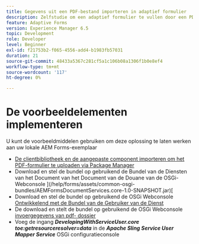 ```yaml
---
title: Gegevens uit een PDF-bestand importeren in adaptief formulier
description: Zelfstudie om een adaptief formulier te vullen door een PDF-bestand te importeren
feature: Adaptive Forms
version: Experience Manager 6.5
topic: Development
role: Developer
level: Beginner
exl-id: f21753b2-f065-4556-add4-b1983fb57031
duration: 21
source-git-commit: 48433a5367c281cf5a1c106b08a1306f1b0e8ef4
workflow-type: tm+mt
source-wordcount: '117'
ht-degree: 0%

---
```


# De voorbeeldelementen implementeren

U kunt de voorbeeldmiddelen gebruiken om deze oplossing te laten werken aan uw lokale AEM Forms-exemplaar

* [De clientbibliotheek en de aangepaste component importeren om het PDF-formulier te uploaden via Package Manager](./assets/client-libs-custom-component.zip)
* Download en stel de bundel op gebruikend de Bundel van de Diensten van het Document van het Document van de Douane van de OSGi- Webconsole ](/help/forms/assets/common-osgi-bundles/AEMFormsDocumentServices.core-1.0-SNAPSHOT.jar)[
* Download en stel de bundel op gebruikend de OSGi Webconsole [ Ontwikkelend met de Bundel van de Gebruiker van de Dienst ](/help/forms/assets/common-osgi-bundles/DevelopingWithServiceUser.jar)
* De download en stelt de bundel op gebruikend de OSGi Webconsole [ invoergegevens van pdf- dossier ](./assets/onlineToOffline.core-1.0.0-SNAPSHOT.jar)
* Voeg de ingang _**DevelopingWithServiceUser.core toe:getresourceresolver=data**_ in de _**Apache Sling Service User Mapper Service**_ OSGi configuratieconsole
